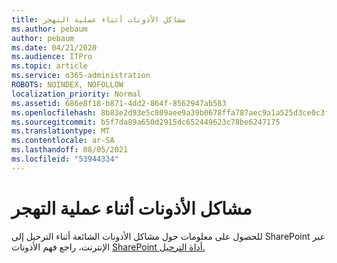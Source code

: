 ```yaml
---
title: مشاكل الأذونات أثناء عملية التهجر
ms.author: pebaum
author: pebaum
ms.date: 04/21/2020
ms.audience: ITPro
ms.topic: article
ms.service: o365-administration
ROBOTS: NOINDEX, NOFOLLOW
localization_priority: Normal
ms.assetid: 686e8f18-b871-4dd2-864f-8562947ab583
ms.openlocfilehash: 8b83e2d93e5c809aee9a39b0678ffa787aec9a1a525d3ce0c3fbf4b17634a9da
ms.sourcegitcommit: b5f7da89a650d2915dc652449623c78be6247175
ms.translationtype: MT
ms.contentlocale: ar-SA
ms.lasthandoff: 08/05/2021
ms.locfileid: "53944334"
---
```

# <a name="permissions-issues-while-migrating"></a>مشاكل الأذونات أثناء عملية التهجر

للحصول على معلومات حول مشاكل الأذونات الشائعة أثناء الترحيل إلى SharePoint عبر الإنترنت، راجع فهم الأذونات [SharePoint أداة الترحيل.](https://go.microsoft.com/fwlink/?linkid=2019753)
  

